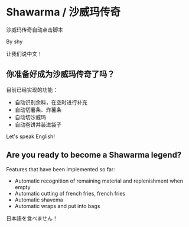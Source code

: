# Shawarma / 沙威玛传奇
沙威玛传奇自动点击脚本

By shy

让我们说中文！
## 你准备好成为沙威玛传奇了吗？
目前已经实现的功能：
- 自动识别余料，在空时进行补充
- 自动切薯条、炸薯条
- 自动切沙威玛
- 自动卷饼并装进袋子

Let's speak English!
## Are you ready to become a Shawarma legend?
Features that have been implemented so far:
- Automatic recognition of remaining material and replenishment when empty
- Automatic cutting of french fries, french fries
- Automatic shavema
- Automatic wraps and put into bags

日本語を食べません！
